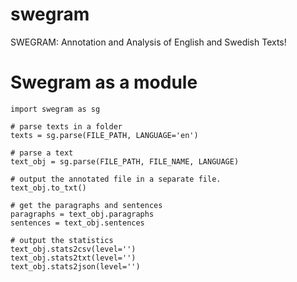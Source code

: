 # swegram
SWEGRAM: Annotation and Analysis of English and Swedish Texts!


# Swegram as a module

```
import swegram as sg

# parse texts in a folder
texts = sg.parse(FILE_PATH, LANGUAGE='en')

# parse a text 
text_obj = sg.parse(FILE_PATH, FILE_NAME, LANGUAGE)

# output the annotated file in a separate file. 
text_obj.to_txt()

# get the paragraphs and sentences
paragraphs = text_obj.paragraphs
sentences = text_obj.sentences

# output the statistics
text_obj.stats2csv(level='')
text_obj.stats2txt(level='')
text_obj.stats2json(level='')

```
